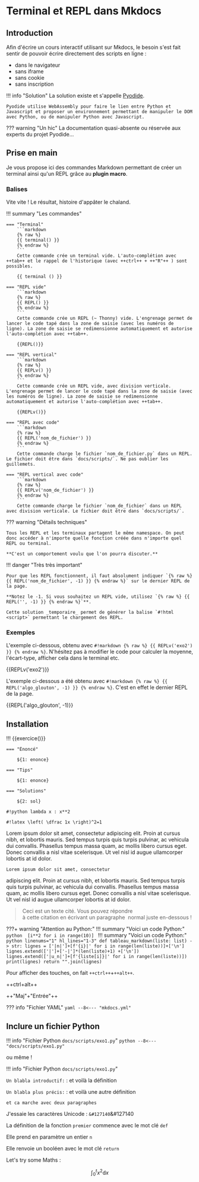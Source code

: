 # Terminal et REPL dans Mkdocs

## Introduction

Afin d'écrire un cours interactif utilisant sur Mkdocs, le besoin s'est fait sentir de pouvoir  écrire directement des scripts en ligne :

- dans le navigateur
- sans iframe
- sans cookie
- sans inscription

!!! info "Solution"
    La solution existe et s'appelle [Pyodide](https://pyodide.org/en/stable/ "Pyodide, Python with the scientific stack, compiled to WebAssembly"). 
    
    Pyodide utilise WebAssembly pour faire le lien entre Python et Javascript et proposer un environnement permettant de manipuler le DOM avec Python, ou de manipuler Python avec Javascript.

??? warning "Un hic"
    La documentation quasi-absente ou réservée aux experts du projet Pyodide...



## Prise en main

Je vous propose ici des commandes Markdown permettant de créer un terminal ainsi qu'un REPL grâce au **plugin macro**.

### Balises

Vite vite ! Le résultat, histoire d'appâter le chaland.

!!! summary "Les commandes"

    === "Terminal"
        ```markdown
        {% raw %}
        {{ terminal() }}
        {% endraw %}
        ```
        Cette commande crée un terminal vide. L'auto-complétion avec ++tab++ et le rappel de l'historique (avec ++ctrl++ + ++"R"++ ) sont possibles.

        {{ terminal () }}

    === "REPL vide"
        ```markdown
        {% raw %}
        {{ REPL() }}
        {% endraw %}
        ```
        Cette commande crée un REPL (~ Thonny) vide. L'engrenage permet de lancer le code tapé dans la zone de saisie (avec les numéros de ligne). La zone de saisie se redimensionne automatiquement et autorise l'auto-complétion avec ++tab++.

        {{REPL()}}

    === "REPL vertical"
        ```markdown
        {% raw %}
        {{ REPLv() }}
        {% endraw %}
        ```
        Cette commande crée un REPL vide, avec division verticale. L'engrenage permet de lancer le code tapé dans la zone de saisie (avec les numéros de ligne). La zone de saisie se redimensionne automatiquement et autorise l'auto-complétion avec ++tab++.

        {{REPLv()}}

    === "REPL avec code"
        ```markdown
        {% raw %}
        {{ REPL('nom_de_fichier') }}
        {% endraw %}
        ```
        Cette commande charge le fichier `nom_de_fichier.py` dans un REPL. Le fichier doit être dans `docs/scripts/`. Ne pas oublier les guillemets.

    === "REPL vertical avec code"
        ```markdown
        {% raw %}
        {{ REPLv('nom_de_fichier') }}
        {% endraw %}
        ```
        Cette commande charge le fichier `nom_de_fichier` dans un REPL avec division verticale. Le fichier doit être dans `docs/scripts/`.        

??? warning "Détails techniques"

    Tous les REPL et les terminaux partagent le même namespace. On peut donc accéder à n'importe quelle fonction créée dans n'importe quel REPL ou terminal. 
    
    **C'est un comportement voulu que l'on pourra discuter.**

!!! danger "Très très important"

    Pour que les REPL fonctionnent, il faut absolument indiquer `{% raw %} {{ REPL('nom_de_fichier', -1) }} {% endraw %}` sur le dernier REPL de la page. 
    
    **Notez le -1. Si vous souhaitez un REPL vide, utilisez `{% raw %} {{ REPL('', -1) }} {% endraw %}`**.

    Cette solution _temporaire_ permet de générer la balise `#!html <script>` permettant le chargement des REPL.

### Exemples

L'exemple ci-dessous, obtenu avec `#!markdown {% raw %} {{ REPLv('exo2') }} {% endraw %}`. N'hésitez pas à modifier le code pour calculer la moyenne, l'écart-type, afficher cela dans le terminal etc.

{{REPLv('exo2')}}

L'exemple ci-dessous a été obtenu avec `#!markdown {% raw %} {{ REPL('algo_glouton', -1) }} {% endraw %}`. C'est en effet le dernier REPL de la page.

{{REPL('algo_glouton', -1)}}


## Installation






!!! {{exercice()}}

    === "Énoncé"

        ${1: enonce}

    === "Tips"

        ${1: enonce}

	=== "Solutions"

        ${2: sol}

`#!python lambda x : x**2`

`#!latex \left( \dfrac 1x \right)^2=1`

<!-- !!! danger "Les consoles"

    === "Une console Linux"
        {{ linux(700) }}

    === "Une console python"
        {{ basthon('scripts/exo1.py', 700) }} -->

Lorem ipsum dolor sit amet, consectetur
adipiscing elit. Proin at cursus nibh,
et lobortis mauris. Sed tempus turpis
quis turpis pulvinar, ac vehicula dui
convallis. Phasellus tempus massa quam,
ac mollis libero cursus eget.
Donec convallis a nisl vitae scelerisque.
Ut vel nisl id augue ullamcorper lobortis at id dolor.

    Lorem ipsum dolor sit amet, consectetur
adipiscing elit. Proin at cursus nibh,
et lobortis mauris. Sed tempus turpis
quis turpis pulvinar, ac vehicula dui
convallis. Phasellus tempus massa quam,
ac mollis libero cursus eget.
    Donec convallis a nisl vitae scelerisque.
    Ut vel nisl id augue ullamcorper lobortis
at id dolor.

> Ceci est un texte cité. Vous pouvez répondre
> à cette citation en écrivant un paragraphe
> normal juste en-dessous !

???+ warning "Attention au Python:"
    !!! summary "Voici un code Python:"
        ```python 
        [i**2 for i in range(10)]
        ```
    !!! summary "Voici un code Python:"
        ```python linenums="1" hl_lines="1-3"
        def tableau_markdown(liste: list) -> str:
            lignes = ['|n|']+[f'{i}|' for i in range(len(liste))]+['\n']
            lignes.extend(['|']+['-|']*(len(liste)+1) +['\n'])
            lignes.extend(['|u_n|']+[f'{liste[i]}|' for i in range(len(liste))])
            print(lignes)
            return "".join(lignes)
        ```

Pour afficher des touches, on fait `++ctrl++`+`++alt++`. 

++ctrl+alt++

++"Maj"+"Entrée"++

??? info "Fichier YAML"
    ```yaml
    --8<--- "mkdocs.yml"
    ```

## Inclure un fichier Python

!!! info "Fichier Python `docs/scripts/exo1.py`"
    ```python
    --8<--- "docs/scripts/exo1.py"
    ```

ou même !

!!! info "Fichier Python `docs/scripts/exo1.py`"


`Un blabla introductif:`
:   et voilà la définition

`Un blabla plus précis:`
:   et voilà une autre définition

    et ca marche avec deux paragraphes

J'essaie les caractères Unicode : `&#127140`&#127140

La définition de la fonction `premier` commence avec le mot clé `def`

Elle prend en paramètre un entier `n`

Elle renvoie un booléen avec le mot clé `return`

Let's try some Maths : 

$$\int_0^t x^2 \text{d}x$$

